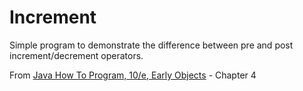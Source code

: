 # Increment

Simple program to demonstrate the difference between pre and post increment/decrement operators.

From <a href="http://www.amazon.com/Java-Program-Early-Objects-Edition/dp/0133807800">Java How To Program, 10/e, Early Objects</a> - Chapter 4
